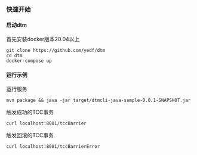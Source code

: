### 快速开始

#### 启动dtm

首先安装docker版本20.04以上

```
git clone https://github.com/yedf/dtm
cd dtm
docker-compose up
```

#### 运行示例
运行服务

```
mvn package && java -jar target/dtmcli-java-sample-0.0.1-SNAPSHOT.jar
```

触发成功的TCC事务
```
curl localhost:8081/tccBarrier
```

触发回滚的TCC事务
```
curl localhost:8081/tccBarrierError
```
